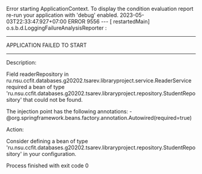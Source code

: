 Error starting ApplicationContext. To display the condition evaluation report re-run your application with 'debug' enabled.
2023-05-03T22:33:47.927+07:00 ERROR 9556 --- [  restartedMain] o.s.b.d.LoggingFailureAnalysisReporter   : 

***************************
APPLICATION FAILED TO START
***************************

Description:

Field readerRepository in ru.nsu.ccfit.databases.g20202.tsarev.libraryproject.service.ReaderService required a bean of type 'ru.nsu.ccfit.databases.g20202.tsarev.libraryproject.repository.StudentRepository' that could not be found.

The injection point has the following annotations:
	- @org.springframework.beans.factory.annotation.Autowired(required=true)


Action:

Consider defining a bean of type 'ru.nsu.ccfit.databases.g20202.tsarev.libraryproject.repository.StudentRepository' in your configuration.


Process finished with exit code 0
